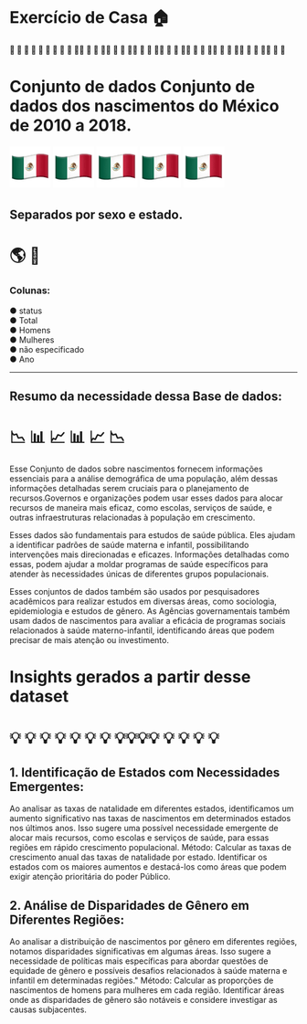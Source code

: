 # Exercício de Casa 🏠 

####  :star2: :star2: :star2: :star2: :star2: :star2: :star2: :star2: :star2: :star2:🌟 🌟 🌟 🌟🌟 🌟 🌟 🌟🌟 🌟 🌟 🌟🌟 🌟 🌟 🌟🌟 🌟 🌟 🌟🌟 🌟 🌟 🌟🌟 🌟 🌟 🌟🌟 🌟 🌟
# Conjunto de dados Conjunto de dados  dos nascimentos do México de 2010 a 2018.
###### ![Alt text](image.png)  ![Alt text](image.png)  ![Alt text](image.png)  ![Alt text](image.png) ![Alt text](image.png)  


## Separados por sexo e estado.
# :earth_americas:  :couple:     

### Colunas: 
● status  
● Total  
● Homens  
● Mulheres  
● não especificado  
● Ano  

**************


## Resumo da necessidade dessa Base de dados: 

# 📉  📊 📈  📊 📈 📉

 Esse Conjunto de dados sobre nascimentos fornecem informações essenciais para a análise demográfica de uma população, além dessas informações detalhadas serem cruciais para o planejamento de recursos.Governos e organizações podem usar esses dados para alocar recursos de maneira mais eficaz, como escolas, serviços de saúde, e outras infraestruturas relacionadas à população em crescimento.

Esses dados são fundamentais para estudos de saúde pública. Eles ajudam a identificar padrões de saúde materna e infantil, possibilitando intervenções mais direcionadas e eficazes. Informações detalhadas como essas, podem ajudar a moldar programas de saúde específicos para atender às necessidades únicas de diferentes grupos populacionais.

Esses conjuntos de dados também são usados por pesquisadores acadêmicos para realizar estudos em diversas áreas, como sociologia, epidemiologia e estudos de gênero. As Agências governamentais também usam dados de nascimentos para avaliar a eficácia de programas sociais relacionados à saúde materno-infantil, identificando áreas que podem precisar de mais atenção ou investimento.

# Insights gerados a partir desse dataset

#  💡 💡 💡 💡 💡 💡 💡 💡💡💡💡 💡 💡 💡 💡 

## 1. Identificação de Estados com Necessidades Emergentes:

Ao analisar as taxas de natalidade em diferentes estados, identificamos um aumento significativo nas taxas de nascimentos em determinados estados nos últimos anos. Isso sugere uma possível necessidade emergente de alocar mais recursos, como escolas e serviços de saúde, para essas regiões em rápido crescimento populacional.
Método: Calcular as taxas de crescimento anual das taxas de natalidade por estado. Identificar os estados com os maiores aumentos e destacá-los como áreas que podem exigir atenção prioritária do poder Público.

## 2. Análise de Disparidades de Gênero em Diferentes Regiões:

Ao analisar a distribuição de nascimentos por gênero em diferentes regiões, notamos disparidades significativas em algumas áreas. Isso sugere a necessidade de políticas mais específicas para abordar questões de equidade de gênero e possíveis desafios relacionados à saúde materna e infantil em determinadas regiões."
Método: Calcular as proporções de nascimentos de homens para mulheres em cada região. Identificar áreas onde as disparidades de gênero são notáveis e considere investigar as causas subjacentes.